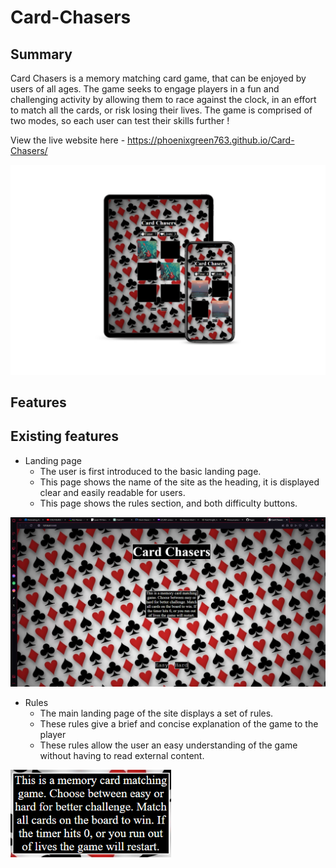 # Card-Chasers


## Summary 

Card Chasers is a memory matching card game, that can be enjoyed by users of all ages. The game seeks to engage players in a fun and challenging activity by allowing them to race against the clock, in an effort to match all the cards, or risk losing their lives. The game is comprised of two modes, so each user can test their skills further !

View the live website here - https://phoenixgreen763.github.io/Card-Chasers/ 

![UX Mockup](/assets/images/UXmockup.jpg)

## Features 

## Existing features

* Landing page
    * The user is first introduced to the basic landing page.
    * This page shows the name of the site as the heading, it is displayed clear and easily readable for users.
    * This page shows the rules section, and both difficulty buttons.
  
![Landing Page](/assets/images/LandingPage.png)

* Rules
    * The main landing page of the site displays a set of rules.
    * These rules give a brief and concise explanation of the game to the player
    * These rules allow the user an easy understanding of the game without having to read external content.

![Rules Section](/assets/images/rules.png)


